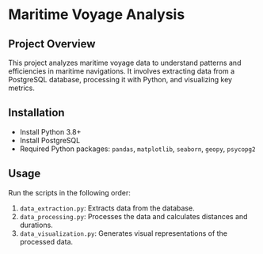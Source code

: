 # Maritime Voyage Analysis

## Project Overview
This project analyzes maritime voyage data to understand patterns and efficiencies in maritime navigations. It involves extracting data from a PostgreSQL database, processing it with Python, and visualizing key metrics.

## Installation
- Install Python 3.8+
- Install PostgreSQL
- Required Python packages: `pandas`, `matplotlib`, `seaborn`, `geopy`, `psycopg2`

## Usage
Run the scripts in the following order:
1. `data_extraction.py`: Extracts data from the database.
2. `data_processing.py`: Processes the data and calculates distances and durations.
3. `data_visualization.py`: Generates visual representations of the processed data.

